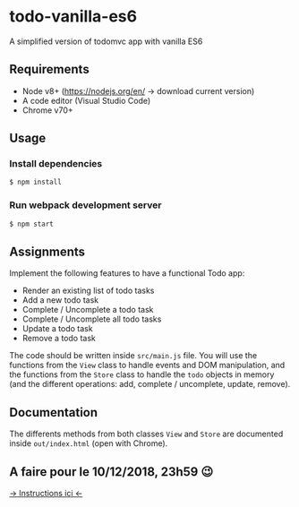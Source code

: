# todo-vanilla-es6
A simplified version of todomvc app with vanilla ES6

## Requirements

- Node v8+ (https://nodejs.org/en/ -> download current version)
- A code editor (Visual Studio Code)
- Chrome v70+

## Usage

### Install dependencies
```bash
$ npm install
```

### Run webpack development server
```bash
$ npm start
```

## Assignments

Implement the following features to have a functional Todo app:

- Render an existing list of todo tasks
- Add a new todo task
- Complete / Uncomplete a todo task
- Complete / Uncomplete all todo tasks
- Update a todo task
- Remove a todo task

The code should be written inside `src/main.js` file. You will use the functions from the `View` class to handle events and DOM manipulation, and the functions from the `Store` class to handle the `todo` objects in memory (and the different operations: add, complete / uncomplete, update, remove).

## Documentation

The differents methods from both classes `View` and `Store` are documented inside `out/index.html` (open with Chrome).

## A faire pour le 10/12/2018, 23h59 😉

[-> Instructions ici <-](./ASSIGNMENT.md)
